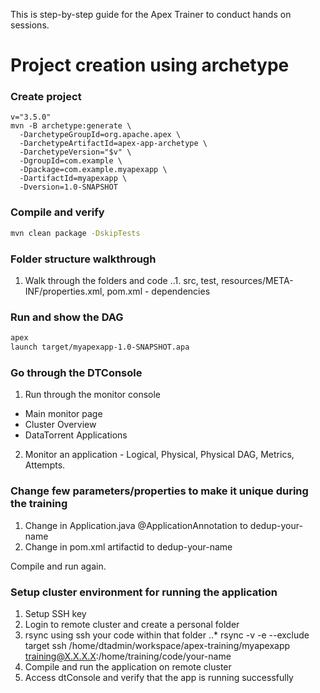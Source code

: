 This is step-by-step guide for the Apex Trainer to conduct hands on sessions.

# Project creation using archetype

### Create project
```shell
v="3.5.0"
mvn -B archetype:generate \
  -DarchetypeGroupId=org.apache.apex \
  -DarchetypeArtifactId=apex-app-archetype \
  -DarchetypeVersion="$v" \
  -DgroupId=com.example \
  -Dpackage=com.example.myapexapp \
  -DartifactId=myapexapp \
  -Dversion=1.0-SNAPSHOT
```

### Compile and verify 
```bash
mvn clean package -DskipTests
```

### Folder structure walkthrough
1. Walk through the folders and code
..1. src, test, resources/META-INF/properties.xml, pom.xml - dependencies

### Run and show the DAG 
```bash
apex
launch target/myapexapp-1.0-SNAPSHOT.apa
```

### Go through the DTConsole
1. Run through the monitor console
  * Main monitor page 
  * Cluster Overview
  * DataTorrent Applications

2. Monitor an application - Logical, Physical, Physical DAG, Metrics, Attempts.

### Change few parameters/properties to make it unique during the training

1. Change in Application.java @ApplicationAnnotation to dedup-your-name
1. Change in pom.xml artifactid to dedup-your-name

Compile and run again.

### Setup cluster environment for running the application
1. Setup SSH key
1. Login to remote cluster and create a personal folder
1. rsync using ssh your code within that folder 
..* rsync -v -e --exclude  target ssh /home/dtadmin/workspace/apex-training/myapexapp training@X.X.X.X:/home/training/code/your-name
1. Compile and run the application on remote cluster
1. Access dtConsole and verify that the app is running successfully
